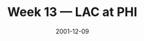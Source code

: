 ---
layout: game
title: Week 13 — LAC at PHI
season: 2001
game_id: 2001_13_SD_PHI
week: 13
date: 2001-12-09
home_team: PHI
away_team: LAC
final_home: 
final_away: 
pbp_url: /assets/data/pbp/2001/2001_13_SD_PHI.csv.gz
---